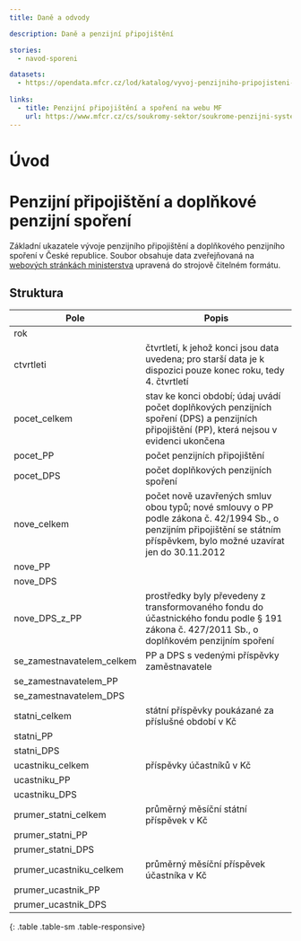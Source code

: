 ```yaml
---
title: Daně a odvody

description: Daně a penzijní připojištění

stories:
  - navod-sporeni

datasets:
  - https://opendata.mfcr.cz/lod/katalog/vyvoj-penzijniho-pripojisteni-doplnkoveho-penzijniho-sporeni
  
links:
  - title: Penzijní připojištění a spoření na webu MF
    url: https://www.mfcr.cz/cs/soukromy-sektor/soukrome-penzijni-systemy/iii-pilir-doplnkove-penzijni-sporeni-a-p/vyvoj-penzijniho-pripojisteni
---
```


# Úvod

# Penzijní připojištění a doplňkové penzijní spoření

Základní ukazatele vývoje penzijního připojištění a doplňkového penzijního spoření v České republice. Soubor obsahuje data zveřejňovaná na [webových stránkách ministerstva](https://www.mfcr.cz/cs/soukromy-sektor/soukrome-penzijni-systemy/iii-pilir-doplnkove-penzijni-sporeni-a-p/vyvoj-penzijniho-pripojisteni) upravená do strojově čitelném formátu.

## Struktura

| Pole                      | Popis                                                                                                                                                                       |
|---------------------------|-----------------------------------------------------------------------------------------------------------------------------------------------------------------------------|
| rok                       |                                                                                                                                                                             |
| ctvrtleti                 | čtvrtletí, k jehož konci jsou data uvedena; pro starší data je k dispozici pouze konec roku, tedy 4. čtvrtletí                                                              |
| pocet_celkem              | stav ke konci období; údaj uvádí počet doplňkových penzijních spoření (DPS) a penzijních připojištění (PP), která nejsou v evidenci ukončena                                |
| pocet_PP                  | počet penzijních připojištění                                                                                                                                               |
| pocet_DPS                 | počet doplňkových penzijních spoření                                                                                                                                        |
| nove_celkem               | počet nově uzavřených smluv obou typů; nové smlouvy o PP podle zákona č. 42/1994 Sb., o penzijním připojištění se státním příspěvkem, bylo možné uzavírat jen do 30.11.2012 |
| nove_PP                   |                                                                                                                                                                             |
| nove_DPS                  |                                                                                                                                                                             |
| nove_DPS_z_PP             | prostředky byly převedeny z transformovaného fondu do účastnického fondu podle § 191 zákona č. 427/2011 Sb., o doplňkovém penzijním spoření                                 |
| se_zamestnavatelem_celkem | PP a DPS s vedenými příspěvky zaměstnavatele                                                                                                                                |
| se_zamestnavatelem_PP     |                                                                                                                                                                             |
| se_zamestnavatelem_DPS    |                                                                                                                                                                             |
| statni_celkem             | státní příspěvky poukázané za příslušné období v Kč                                                                                                                         |
| statni_PP                 |                                                                                                                                                                             |
| statni_DPS                |                                                                                                                                                                             |
| ucastniku_celkem          | příspěvky účastníků v Kč                                                                                                                                                    |
| ucastniku_PP              |                                                                                                                                                                             |
| ucastniku_DPS             |                                                                                                                                                                             |
| prumer_statni_celkem      | průměrný měsíční státní příspěvek v Kč                                                                                                                                      |
| prumer_statni_PP          |                                                                                                                                                                             |
| prumer_statni_DPS         |                                                                                                                                                                             |
| prumer_ucastniku_celkem   | průměrný měsíční příspěvek účastníka v Kč                                                                                                                                   |
| prumer_ucastnik_PP        |                                                                                                                                                                             |
| prumer_ucastnik_DPS       |                                                                                                                                                                             |
{: .table .table-sm .table-responsive}